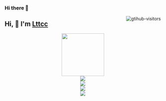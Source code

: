 ### Hi there 👋

<!--
**Lttcc/Lttcc** is a ✨ _special_ ✨ repository because its `README.md` (this file) appears on your GitHub profile.

Here are some ideas to get you started:

- 🔭 I’m currently working on ...
- 🌱 I’m currently learning ...
- 👯 I’m looking to collaborate on ...
- 🤔 I’m looking for help with ...
- 💬 Ask me about ...
- 📫 How to reach me: ...
- 😄 Pronouns: ...
- ⚡ Fun fact: ...
-->

<a href="https://github.com/Charmve/computer-vision-in-action">
    <img align="right" src="https://komarev.com/ghpvc/?username=Charmve&label=Visitors&color=red&style=flat&logo=github" alt="gtihub-visitors" />
</a>

## Hi, 👋  I'm <a href="https://Lttcc.github.io/" target="_blank">Lttcc </a>
<div align="center"> <img height="137px" src="https://github-readme-stats.vercel.app/api?username=Lttcc" /> </div>
<div align="center"> <img src="https://visitor-badge.glitch.me/badge?page_id=Lttcc.id" /> </div>
<div align="center"> <img src="https://activity-graph.herokuapp.com/graph?username=Lttcc&theme=xcode" /> </div>
<div align="center"> <img src="https://github-readme-streak-stats.herokuapp.com/?user=Lttcc" /> </div>
<div align="center"> <img src="https://github-readme-stats.vercel.app/api/top-langs/?username=Lttcc" /> </div>
